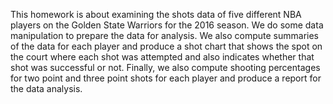 This homework is about examining the shots data of five different NBA players on the Golden State Warriors for the 2016 season. We do some data manipulation to prepare the data for analysis. We also compute summaries of the data for each player and produce a shot chart that shows the spot on the court where each shot was attempted and also indicates whether that shot was successful or not. Finally, we also compute shooting percentages for two point and three point shots for each player and produce a report for the data analysis.
